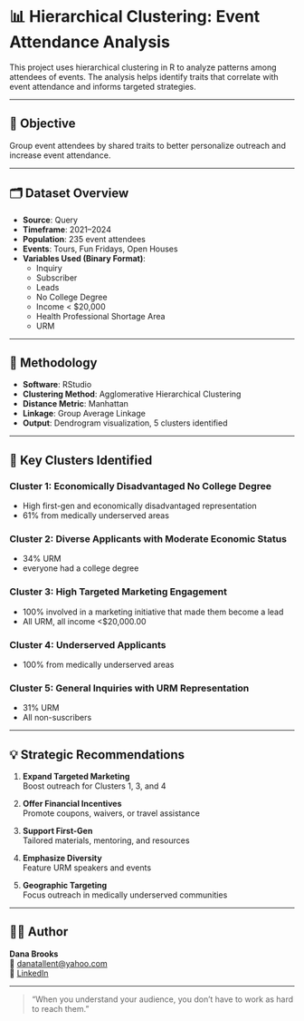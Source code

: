 # 📊 Hierarchical Clustering: Event Attendance Analysis

This project uses hierarchical clustering in R to analyze patterns among attendees of events. The analysis helps identify traits that correlate with event attendance and informs targeted strategies.

---

## 🎯 Objective

Group event attendees by shared traits to better personalize outreach and increase event attendance.

---

## 🗂️ Dataset Overview

- **Source**: Query
- **Timeframe**: 2021–2024
- **Population**: 235 event attendees  
- **Events**: Tours, Fun Fridays, Open Houses  
- **Variables Used (Binary Format)**:
  - Inquiry
  - Subscriber
  - Leads
  - No College Degree
  - Income < $20,000
  - Health Professional Shortage Area
  - URM

---

## 🧪 Methodology

- **Software**: RStudio  
- **Clustering Method**: Agglomerative Hierarchical Clustering  
- **Distance Metric**: Manhattan  
- **Linkage**: Group Average Linkage  
- **Output**: Dendrogram visualization, 5 clusters identified

---

## 📌 Key Clusters Identified

### Cluster 1: Economically Disadvantaged No College Degree
- High first-gen and economically disadvantaged representation  
- 61% from medically underserved areas  

### Cluster 2: Diverse Applicants with Moderate Economic Status  
- 34% URM  
- everyone had a college degree 

### Cluster 3: High Targeted Marketing Engagement  
- 100% involved in a marketing initiative that made them become a lead 
- All URM, all income <$20,000.00 

### Cluster 4: Underserved Applicants  
- 100% from medically underserved areas  

### Cluster 5: General Inquiries with URM Representation  
- 31% URM  
- All non-suscribers

---

## 💡 Strategic Recommendations

1. **Expand Targeted Marketing**  
   Boost outreach for Clusters 1, 3, and 4

2. **Offer Financial Incentives**  
   Promote coupons, waivers, or travel assistance

3. **Support First-Gen**  
   Tailored materials, mentoring, and resources

4. **Emphasize Diversity**  
   Feature URM speakers and events

5. **Geographic Targeting**  
   Focus outreach in medically underserved communities

---


## 👩‍💼 Author

**Dana Brooks**  
📧 [danatallent@yahoo.com](mailto:danatallent@yahoo.com)  
🔗 [LinkedIn](https://linkedin.com/in/dana-tallent-brooks-a15977a0)

---

> “When you understand your audience, you don’t have to work as hard to reach them.”
